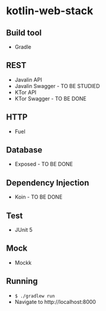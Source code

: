 # kotlin-web-stack

## Build tool

* Gradle

## REST

* Javalin API
* Javalin Swagger - TO BE STUDIED
* KTor API
* KTor Swagger - TO BE DONE

## HTTP

* Fuel

## Database

* Exposed - TO BE DONE

## Dependency Injection

* Koin - TO BE DONE

## Test

* JUnit 5

## Mock

* Mockk

## Running

* `$ ./gradlew run`
* Navigate to http://localhost:8000


